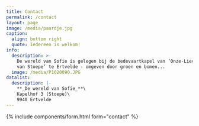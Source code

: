 ```yaml
---
title: Contact
permalink: /contact
layout: page
image: /media/paardje.jpg
caption:
  align: bottom right
  quote: Iedereen is welkom!
info:
  description: >-
    De wereld van Sofie is gelegen bij de bedevaartkapel van ‘Onze-Lieve-Vrouw
    van Stoepe’ te Ertvelde - omgeven door groen en bomen...
  image: /media/P1020090.JPG
datalist:
  description: |-
    **_De wereld van Sofie_**\
    Kapelhof 3 (Stoepe)\
    9940 Ertvelde
---
```

{% include components/form.html form="contact" %}
